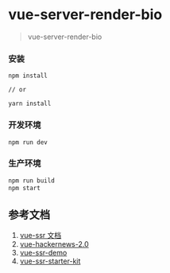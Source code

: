 # vue-server-render-bio

> vue-server-render-bio

### 安装

```shell
npm install

// or

yarn install
```

### 开发环境

```shell
npm run dev
```

### 生产环境

```bash
npm run build
npm start
```

## 参考文档

1.  [vue-ssr 文档](https://ssr.vuejs.org/zh)
2.  [vue-hackernews-2.0](https://github.com/vuejs/vue-hackernews-2.0)
3.  [vue-ssr-demo](https://github.com/ZhengZhouXu/vue-ssr-demo)
4.  [vue-ssr-starter-kit](https://github.com/doabit/vue-ssr-starter-kit)
